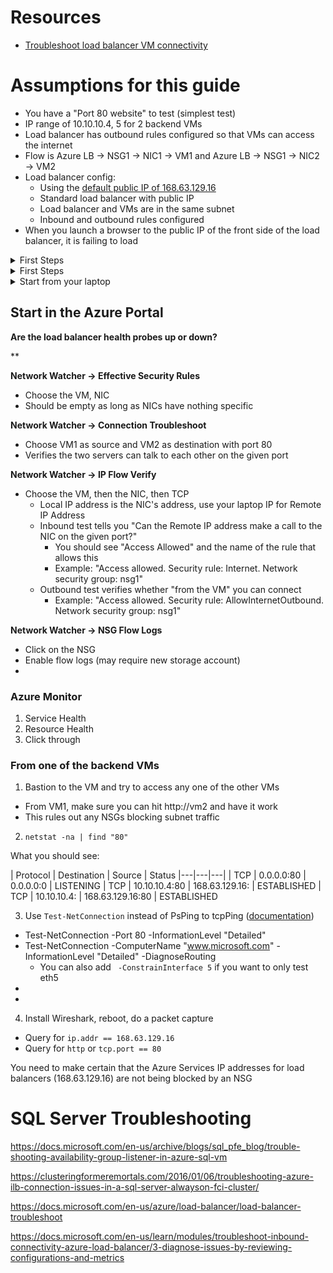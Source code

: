 # Resources
- [Troubleshoot load balancer VM connectivity](https://docs.microsoft.com/en-us/azure/virtual-network/virtual-network-troubleshoot-connectivity-problem-between-vms)

# Assumptions for this guide
- You have a "Port 80 website" to test (simplest test)
- IP range of 10.10.10.4, 5 for 2 backend VMs
- Load balancer has outbound rules configured so that VMs can access the internet
- Flow is Azure LB -> NSG1 -> NIC1 -> VM1 and Azure LB -> NSG1 -> NIC2 -> VM2
- Load balancer config:
  - Using the [default public IP of 168.63.129.16](https://docs.microsoft.com/en-us/azure/load-balancer/load-balancer-custom-probe-overview#probesource)
  - Standard load balancer with public IP
  - Load balancer and VMs are in the same subnet
  - Inbound and outbound rules configured
- When you launch a browser to the public IP of the front side of the load balancer, it is failing to load

<details>
  <summary>First Steps</summary>

## Azure Portal

<details>
  <summary>Can the VMs load each other's web site?</summary>
1. Open up an Azure Bastion session to your 2 VMs
1. Load up http://localhost on each - make sure local web server is working
1. Make sure each VM can load the website of the other VM
  
Fix the above if broken before continuing
</details>

<details>
<summary>Are the health checks working?</summary>
- Go to the load balancer and load the **Metrics** or **Insights** blade:
  - Data Path Availability - tells you end-to-end availability (frontend => backend => NIC => Port on the VM and back again)
  - Health Probe Status - "Can the load balancer see the VMs on the backside?"
  - Both should be close to 100% in a healthy config

</details>

<details>
<summary>Are there any configuration problems with the load balancer?</summary>
- Go to the load balancer and load the **Metrics** or **Insights** blade:
  - Data Path Availability - tells you end-to-end availability (frontend => backend => NIC => Port on the VM and back again)
  - Health Probe Status - "Can the load balancer see the VMs on the backside?"
  - Both should be close to 100% in a healthy config

</details>


lbal-name | Diagnose and solve problems



4. Check that the local Windows Firewall isn't blocking anything for port 80 from 168.63.129.16

</details>

<details>
  <summary>First Steps</summary>

</details>


<details>
  <summary>Start from your laptop</summary>

</details>

## Start in the Azure Portal

**Are the load balancer health probes up or down?**

  
**
  



**Network Watcher -> Effective Security Rules**
- Choose the VM, NIC
- Should be empty as long as NICs have nothing specific

**Network Watcher -> Connection Troubleshoot**
- Choose VM1 as source and VM2 as destination with port 80
- Verifies the two servers can talk to each other on the given port

**Network Watcher -> IP Flow Verify**
- Choose the VM, then the NIC, then TCP
    - Local IP address is the NIC's address, use your laptop IP for Remote IP Address
    - Inbound test tells you "Can the Remote IP address make a call to the NIC on the given port?"
      - You should see "Access Allowed" and the name of the rule that allows this      
      - Example: "Access allowed. Security rule: Internet. Network security group: nsg1"
    - Outbound test verifies whether "from the VM" you can connect
      - Example: "Access allowed. Security rule: AllowInternetOutbound. Network security group: nsg1"

**Network Watcher -> NSG Flow Logs**
- Click on the NSG
- Enable flow logs (may require new storage account)
- 
  
### Azure Monitor
1. Service Health
2. Resource Health
3. Click through 

### From one of the backend VMs 
1. Bastion to the VM and try to access any one of the other VMs 
  - From VM1, make sure you can hit http://vm2 and have it work
  - This rules out any NSGs blocking subnet traffic
  
2. `netstat -na | find "80"`  

What you should see:

| Protocol  | Destination  | Source  | Status
|---|---|---|
| TCP  | 0.0.0.0:80  | 0.0.0.0:0   | LISTENING
| TCP  | 10.10.10.4:80  | 168.63.129.16:<random integer> | ESTABLISHED
| TCP  | 10.10.10.4:<random integer>  | 168.63.129.16:80  | ESTABLISHED
  
3. Use `Test-NetConnection` instead of PsPing to tcpPing ([documentation](https://docs.microsoft.com/en-us/powershell/module/nettcpip/test-netconnection?view=win10-ps#examples))
- Test-NetConnection -Port 80 -InformationLevel "Detailed"
- Test-NetConnection -ComputerName "www.microsoft.com" -InformationLevel "Detailed" -DiagnoseRouting
    - You can also add ` -ConstrainInterface 5` if you want to only test eth5
- 
- 
  
4. Install Wireshark, reboot, do a packet capture
- Query for `ip.addr == 168.63.129.16`
- Query for `http` or `tcp.port == 80`

You need to make certain that the Azure Services IP addresses for load balancers (168.63.129.16) are not being blocked by an NSG

# SQL Server Troubleshooting 

https://docs.microsoft.com/en-us/archive/blogs/sql_pfe_blog/trouble-shooting-availability-group-listener-in-azure-sql-vm

https://clusteringformeremortals.com/2016/01/06/troubleshooting-azure-ilb-connection-issues-in-a-sql-server-alwayson-fci-cluster/

https://docs.microsoft.com/en-us/azure/load-balancer/load-balancer-troubleshoot

https://docs.microsoft.com/en-us/learn/modules/troubleshoot-inbound-connectivity-azure-load-balancer/3-diagnose-issues-by-reviewing-configurations-and-metrics
